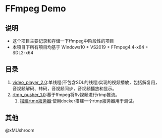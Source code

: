 # FFmpeg Demo

## 说明
+   这个项目主要记录和存储一下ffmpeg中阶段性的项目
+   本项目下所有项目均基于 Windows10 + VS2019 + FFmpeg4.4-x64 + SDL2-x64

## 目录
1.  [video_player_2.0](./video_player_2.0):单线程(不包含SDL的线程)实现的视频播放，包括解复用，音视频解码、转码，音视频同步，音视频播放和显示。
2.  [rtmp_pusher_1.0](./rtmp_pusher_1.0):基于ffmpeg将flv视频进行rtmp推流。
    1.  [搭建rtmp服务器](./rtmp_pusher_1.0/搭建rtmp服务器.md):使用docker搭建一个rtmp服务器用于测试。

## 其他
@xMUshroom